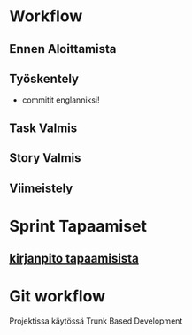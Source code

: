 # Workflow

## Ennen Aloittamista

## Työskentely
* commitit englanniksi!

## Task Valmis

## Story Valmis

## Viimeistely

# Sprint Tapaamiset
## [kirjanpito tapaamisista](https://drive.google.com/drive/folders/1SH4pKTrW7CvYIkanlwI9ZTcutdsvTBJL)

# Git workflow
Projektissa käytössä Trunk Based Development